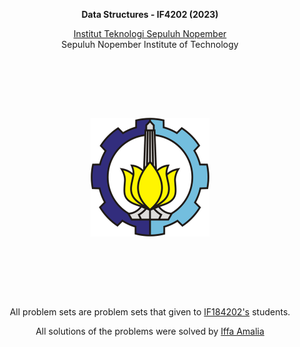 <p align="center"><b>Data Structures - IF4202 (2023)</b></p>

<p align="center"><a href="https://www.its.ac.id/">Institut Teknologi Sepuluh Nopember</a><br>Sepuluh Nopember Institute of Technology</p>

<p align="center"><img src="Badge_ITS.png" style="transform: scale(0.5);"></p>

  
<p align="center">All problem sets are problem sets that given to <a href="https://www.its.ac.id/informatika/wp-content/uploads/sites/44/2021/05/IF184202-Data-Structures.pdf">IF184202's</a> students.</p>

<p align="center">All solutions of the problems were solved by <a href="https://github.com/aleahfaa">Iffa Amalia</a></p>
